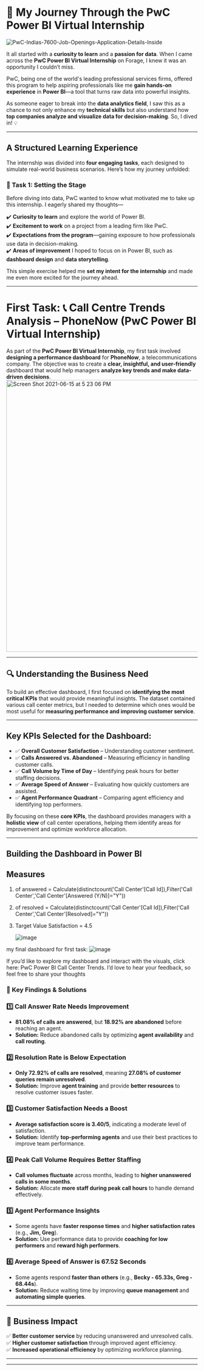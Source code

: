 # 🚀 My Journey Through the PwC Power BI Virtual Internship  
![PwC-Indias-7600-Job-Openings-Application-Details-Inside](https://github.com/user-attachments/assets/80ca251b-596e-4d2d-acaf-b21b19cd5978)


It all started with a **curiosity to learn** and a **passion for data**. When I came across the **PwC Power BI Virtual Internship** on Forage, I knew it was an opportunity I couldn’t miss.  

PwC, being one of the world's leading professional services firms, offered this program to help aspiring professionals like me **gain hands-on experience** in **Power BI**—a tool that turns raw data into powerful insights.  

As someone eager to break into the **data analytics field**, I saw this as a chance to not only enhance my **technical skills** but also understand how **top companies analyze and visualize data for decision-making**. So, I dived in! 💡  

---

##  A Structured Learning Experience  

The internship was divided into **four engaging tasks**, each designed to simulate real-world business scenarios. Here’s how my journey unfolded:  

### 📌 Task 1: Setting the Stage  

Before diving into data, PwC wanted to know what motivated me to take up this internship. I eagerly shared my thoughts—  

✔️ **Curiosity to learn** and explore the world of Power BI.  
✔️ **Excitement to work** on a project from a leading firm like PwC.  
✔️ **Expectations from the program**—gaining exposure to how professionals use data in decision-making.  
✔️ **Areas of improvement** I hoped to focus on in Power BI, such as **dashboard design** and **data storytelling**.  

This simple exercise helped me **set my intent for the internship** and made me even more excited for the journey ahead.  

---

# First Task: 📞 Call Centre Trends Analysis – PhoneNow (PwC Power BI Virtual Internship)

As part of the **PwC Power BI Virtual Internship**, my first task involved **designing a performance dashboard** for **PhoneNow**, a telecommunications company. The objective was to create a **clear, insightful, and user-friendly** dashboard that would help managers **analyze key trends and make data-driven decisions**.
<img width="715" alt="Screen Shot 2021-06-15 at 5 23 06 PM" src="https://github.com/user-attachments/assets/9d3f7b94-64e6-4ea7-b321-328a593d1ae1" />

---

## 🔍 Understanding the Business Need  
To build an effective dashboard, I first focused on **identifying the most critical KPIs** that would provide meaningful insights. The dataset contained various call center metrics, but I needed to determine which ones would be most useful for **measuring performance and improving customer service**.

---

## Key KPIs Selected for the Dashboard:  
- ✅ **Overall Customer Satisfaction** – Understanding customer sentiment.  
- ✅ **Calls Answered vs. Abandoned** – Measuring efficiency in handling customer calls.  
- ✅ **Call Volume by Time of Day** – Identifying peak hours for better staffing decisions.  
- ✅ **Average Speed of Answer** – Evaluating how quickly customers are assisted.  
- ✅ **Agent Performance Quadrant** – Comparing agent efficiency and identifying top performers.  

By focusing on these **core KPIs**, the dashboard provides managers with a **holistic view** of call center operations, helping them identify areas for improvement and optimize workforce allocation.

---

##  Building the Dashboard in Power BI  
Measures
--------------------------
 1. of answered = Calculate(distinctcount('Call Center'[Call Id]),Filter('Call Center','Call Center'[Answered (Y/N)]="Y"))

 2. of resolved = Calculate(distinctcount('Call Center'[Call Id]),Filter('Call Center','Call Center'[Resolved]="Y"))

 3. Target Value Satisfaction = 4.5

    
    ![image](https://github.com/user-attachments/assets/bdeb84dd-b1cf-47ac-94e2-b8632ebf65fd)


my final dashboard for first task:
![image](https://github.com/user-attachments/assets/a551e3d4-9b3c-4216-b91c-0cacd24f198e)

If you’d like to explore my dashboard and interact with the visuals, click here: PwC Power BI Call Center Trends. I’d love to hear your feedback, so feel free to share your thoughts

### 📌 Key Findings & Solutions  

### 1️⃣ Call Answer Rate Needs Improvement  
- **81.08% of calls are answered**, but **18.92% are abandoned** before reaching an agent.  
- **Solution:** Reduce abandoned calls by optimizing **agent availability** and **call routing**.  

### 2️⃣ Resolution Rate is Below Expectation  
- **Only 72.92% of calls are resolved**, meaning **27.08% of customer queries remain unresolved**.  
- **Solution:** Improve **agent training** and provide **better resources** to resolve customer issues faster.  

### 3️⃣ Customer Satisfaction Needs a Boost  
- **Average satisfaction score is 3.40/5**, indicating a moderate level of satisfaction.  
- **Solution:** Identify **top-performing agents** and use their best practices to improve team performance.  

### 4️⃣ Peak Call Volume Requires Better Staffing  
- **Call volumes fluctuate** across months, leading to **higher unanswered calls in some months**.  
- **Solution:** Allocate **more staff during peak call hours** to handle demand effectively.  

### 5️⃣ Agent Performance Insights  
- Some agents have **faster response times** and **higher satisfaction rates** (e.g., **Jim, Greg**).  
- **Solution:** Use performance data to provide **coaching for low performers** and **reward high performers**.  

### 6️⃣ Average Speed of Answer is 67.52 Seconds  
- Some agents respond **faster than others** (e.g., **Becky - 65.33s, Greg - 68.44s**).  
- **Solution:** Reduce waiting time by improving **queue management** and **automating simple queries**.  

---

## 🚀 Business Impact  
✅ **Better customer service** by reducing unanswered and unresolved calls.  
✅ **Higher customer satisfaction** through improved agent efficiency.  
✅ **Increased operational efficiency** by optimizing workforce planning.  


---



---





